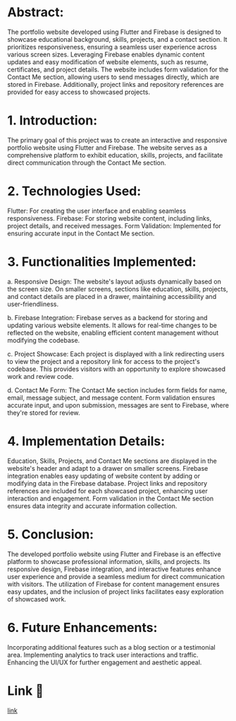# Abstract:
The portfolio website developed using Flutter and Firebase is designed to showcase educational background, skills, projects, and a contact section. It prioritizes responsiveness, ensuring a seamless user experience across various screen sizes. Leveraging Firebase enables dynamic content updates and easy modification of website elements, such as resume, certificates, and project details. The website includes form validation for the Contact Me section, allowing users to send messages directly, which are stored in Firebase. Additionally, project links and repository references are provided for easy access to showcased projects.

# 1. Introduction:
The primary goal of this project was to create an interactive and responsive portfolio website using Flutter and Firebase. The website serves as a comprehensive platform to exhibit education, skills, projects, and facilitate direct communication through the Contact Me section.

# 2. Technologies Used:

Flutter: For creating the user interface and enabling seamless responsiveness.
Firebase: For storing website content, including links, project details, and received messages.
Form Validation: Implemented for ensuring accurate input in the Contact Me section.

# 3. Functionalities Implemented:
a. Responsive Design:
The website's layout adjusts dynamically based on the screen size. On smaller screens, sections like education, skills, projects, and contact details are placed in a drawer, maintaining accessibility and user-friendliness.

b. Firebase Integration:
Firebase serves as a backend for storing and updating various website elements. It allows for real-time changes to be reflected on the website, enabling efficient content management without modifying the codebase.

c. Project Showcase:
Each project is displayed with a link redirecting users to view the project and a repository link for access to the project's codebase. This provides visitors with an opportunity to explore showcased work and review code.

d. Contact Me Form:
The Contact Me section includes form fields for name, email, message subject, and message content. Form validation ensures accurate input, and upon submission, messages are sent to Firebase, where they're stored for review.

# 4. Implementation Details:

Education, Skills, Projects, and Contact Me sections are displayed in the website's header and adapt to a drawer on smaller screens.
Firebase integration enables easy updating of website content by adding or modifying data in the Firebase database.
Project links and repository references are included for each showcased project, enhancing user interaction and engagement.
Form validation in the Contact Me section ensures data integrity and accurate information collection.
# 5. Conclusion:
The developed portfolio website using Flutter and Firebase is an effective platform to showcase professional information, skills, and projects. Its responsive design, Firebase integration, and interactive features enhance user experience and provide a seamless medium for direct communication with visitors. The utilization of Firebase for content management ensures easy updates, and the inclusion of project links facilitates easy exploration of showcased work.

# 6. Future Enhancements:

Incorporating additional features such as a blog section or a testimonial area.
Implementing analytics to track user interactions and traffic.
Enhancing the UI/UX for further engagement and aesthetic appeal.
# Link 🔗 
[link](https://save-memories-855b7.web.app)
